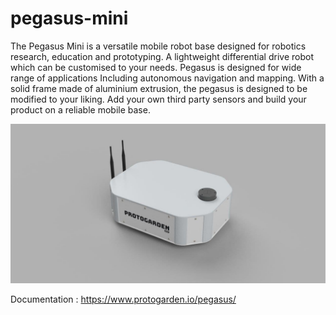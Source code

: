 # pegasus-mini

The Pegasus Mini is a versatile mobile robot base designed for robotics research, education and prototyping. A lightweight differential drive robot which can be customised to your needs. Pegasus is designed for wide range of applications Including autonomous navigation and mapping. With a solid frame made of aluminium extrusion, the pegasus is designed to be modified to your liking. Add your own third party sensors and build your product on a reliable mobile base.

![pegasus mini](docs/source/images/peggy.jpg)

Documentation : https://www.protogarden.io/pegasus/
